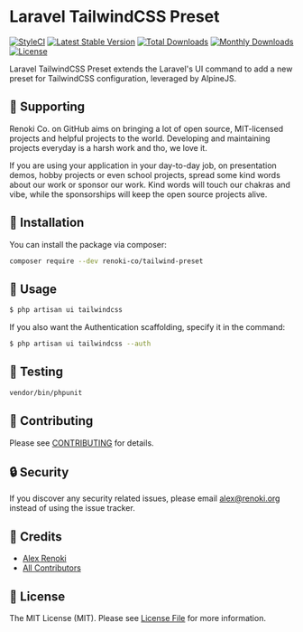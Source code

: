 Laravel TailwindCSS Preset
==========================

[![StyleCI](https://github.styleci.io/repos/281149973/shield?branch=master)](https://github.styleci.io/repos/281149973)
[![Latest Stable Version](https://poser.pugx.org/renoki-co/tailwind-preset/v/stable)](https://packagist.org/packages/renoki-co/tailwind-preset)
[![Total Downloads](https://poser.pugx.org/renoki-co/tailwind-preset/downloads)](https://packagist.org/packages/renoki-co/tailwind-preset)
[![Monthly Downloads](https://poser.pugx.org/renoki-co/tailwind-preset/d/monthly)](https://packagist.org/packages/renoki-co/tailwind-preset)
[![License](https://poser.pugx.org/renoki-co/tailwind-preset/license)](https://packagist.org/packages/renoki-co/tailwind-preset)

Laravel TailwindCSS Preset extends the Laravel's UI command to add a new preset for TailwindCSS configuration, leveraged by AlpineJS.

## 🤝 Supporting

Renoki Co. on GitHub aims on bringing a lot of open source, MIT-licensed projects and helpful projects to the world. Developing and maintaining projects everyday is a harsh work and tho, we love it.

If you are using your application in your day-to-day job, on presentation demos, hobby projects or even school projects, spread some kind words about our work or sponsor our work. Kind words will touch our chakras and vibe, while the sponsorships will keep the open source projects alive.

## 🚀 Installation

You can install the package via composer:

```bash
composer require --dev renoki-co/tailwind-preset
```

## 🙌 Usage

```bash
$ php artisan ui tailwindcss
```

If you also want the Authentication scaffolding, specify it in the command:

```bash
$ php artisan ui tailwindcss --auth
```

## 🐛 Testing

``` bash
vendor/bin/phpunit
```

## 🤝 Contributing

Please see [CONTRIBUTING](CONTRIBUTING.md) for details.

## 🔒  Security

If you discover any security related issues, please email alex@renoki.org instead of using the issue tracker.

## 🎉 Credits

- [Alex Renoki](https://github.com/rennokki)
- [All Contributors](../../contributors)

## 📄 License

The MIT License (MIT). Please see [License File](LICENSE) for more information.
